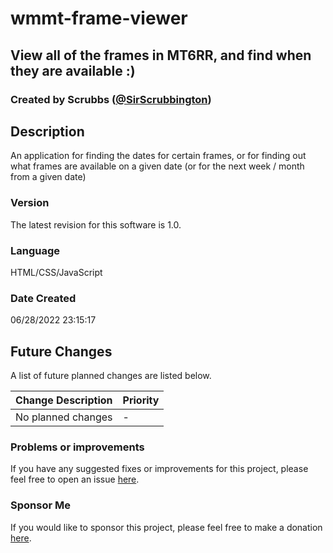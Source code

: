 # wmmt-frame-viewer
## View all of the frames in MT6RR, and find when they are available :)
### Created by Scrubbs ([@SirScrubbington](https://twitter.com/SirScrubbington))

## Description
An application for finding the dates for certain frames, or for finding out what frames are available on a given date (or for the next week / month from a given date)

### Version
The latest revision for this software is 1.0.

### Language
HTML/CSS/JavaScript

### Date Created
06/28/2022 23:15:17

## Future Changes
A list of future planned changes are listed below.

| Change Description | Priority |
| ------------------ | -------- | 
| No planned changes | -        |

### Problems or improvements
If you have any suggested fixes or improvements for this project, please 
feel free to open an issue [here](../../issues).


### Sponsor Me
If you would like to sponsor this project, please feel free to 
make a donation [here](https://www.paypal.com/paypalme/sirsc).

